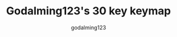---
author: godalming123
baseLayouts: [QWERTY]
firmwares: [QMK]
hasHomeRowMods: false
hasLetterOnThumb: true
hasRotaryEncoder: false
isAutoShiftEnabled: false
isComboEnabled: true
isSplit: true
isTapDanceEnabled: false
keybindings: [Vim, Helix]
keyboard: "42 Key Corne"
keyCount: 30
keymapImage: "https://github.com/godalming123/qmk-keymap/raw/main/keymap.svg"
keymapUrl: "https://github.com/godalming123/qmk-keymap"
languages: [English]
layerCount: 2
OS: [Windows, Linux]
stagger: columnar
summary: "A 30 key keymap designed for comfort, low cognitive load and speed."
title: "Godalming123's 30 key keymap"
---